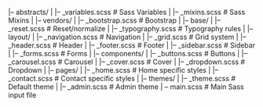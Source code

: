 |– abstracts/
| |– \_variables.scss # Sass Variables
| |– \_mixins.scss # Sass Mixins
|
|– vendors/
| |– \_bootstrap.scss # Bootstrap
|
|– base/
| |– \_reset.scss # Reset/normalize
| |– \_typography.scss # Typography rules
|
|– layout/
| |– \_navigation.scss # Navigation
| |– \_grid.scss # Grid system
| |– \_header.scss # Header
| |– \_footer.scss # Footer
| |– \_sidebar.scss # Sidebar
| |– \_forms.scss # Forms
|
|– components/
| |– \_buttons.scss # Buttons
| |– \_carousel.scss # Carousel
| |– \_cover.scss # Cover
| |– \_dropdown.scss # Dropdown
|
|– pages/
| |– \_home.scss # Home specific styles
| |– \_contact.scss # Contact specific styles
|
|– themes/
| |– \_theme.scss # Default theme
| |– \_admin.scss # Admin theme
|
– main.scss # Main Sass input file
